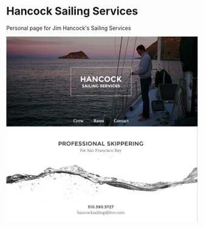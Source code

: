 Hancock Sailing Services
========================

Personal page for Jim Hancock's Sailing Services

![Screen Shot](https://raw.githubusercontent.com/NathanielWroblewski/hancock_sailing_services/master/screenshot.png)
